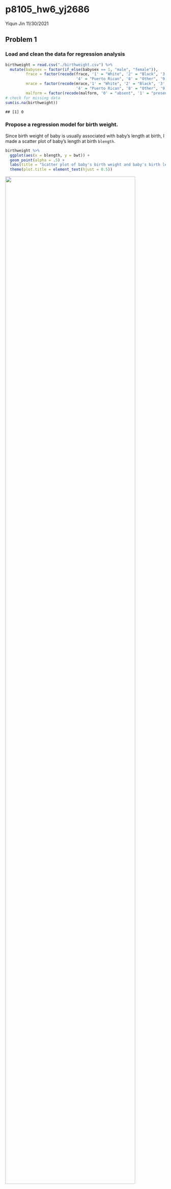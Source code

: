p8105\_hw6\_yj2686
================
Yiqun Jin
11/30/2021

## Problem 1

### Load and clean the data for regression analysis

``` r
birthweight = read.csv("./birthweight.csv") %>% 
  mutate(babysex = factor(if_else(babysex == 1, "male", "female")),
         frace = factor(recode(frace, '1' = "White", '2' = "Black", '3' = "Asian", 
                               '4' = "Puerto Rican", '8' = "Other", '9' = "Unknown")),
         mrace = factor(recode(mrace,'1' = "White", '2' = "Black", '3' = "Asian", 
                               '4' = "Puerto Rican", '8' = "Other", '9' = "Unknown")),
         malform = factor(recode(malform, '0' = "absent", '1' = "present")))
# check for missing data
sum(is.na(birthweight))
```

    ## [1] 0

### Propose a regression model for birth weight.

Since birth weight of baby is usually associated with baby’s length at
birth, I made a scatter plot of baby’s length at birth `blength`.

``` r
birthweight %>% 
  ggplot(aes(x = blength, y = bwt)) + 
  geom_point(alpha = .5) +
  labs(title = "Scatter plot of baby's birth weight and baby's birth length") +
  theme(plot.title = element_text(hjust = 0.5))
```

<img src="p8105_hw6_yj2686_files/figure-gfm/unnamed-chunk-1-1.png" width="90%" />

It seemed that there might be a linear relationship between baby’s
length at birth `blength` and birth weight `bwt`. Thus, I will try
`blength` as the predictor of the regression model for birth weight and
make a plot of model residuals against fitted values

``` r
fit1 = lm(bwt ~ blength, data = birthweight)
fit1 %>% 
  broom::tidy() %>% 
  knitr::kable()
```

| term        |   estimate | std.error | statistic | p.value |
|:------------|-----------:|----------:|----------:|--------:|
| (Intercept) | -3841.2667 | 95.122166 | -40.38246 |       0 |
| blength     |   139.8109 |  1.909124 |  73.23301 |       0 |

``` r
birthweight %>% 
  modelr::add_residuals(fit1) %>% 
  modelr::add_predictions(fit1) %>% 
  ggplot(aes(x = pred, y = resid)) +
  geom_point(alpha = .3) +
  labs(title = "Plot of model residuals against fitted values for fit1 model",
       x = "Fitted Values",
       y = "Residuals") +
  theme(plot.title = element_text(hjust = 0.5))
```

<img src="p8105_hw6_yj2686_files/figure-gfm/unnamed-chunk-2-1.png" width="90%" />

### Compare your model to two others:

One using length at birth and gestational age as predictors (main
effects only) One using head circumference, length, sex, and all
interactions (including the three-way interaction) between these

``` r
fit2 = lm(bwt ~ blength + gaweeks,birthweight)

fit2 %>% 
  broom::tidy() %>% 
  knitr::kable()
```

| term        |    estimate | std.error | statistic | p.value |
|:------------|------------:|----------:|----------:|--------:|
| (Intercept) | -4347.66707 | 97.958360 | -44.38281 |       0 |
| blength     |   128.55569 |  1.989891 |  64.60439 |       0 |
| gaweeks     |    27.04673 |  1.717930 |  15.74379 |       0 |

``` r
birthweight %>% 
  modelr::add_residuals(fit2) %>% 
  modelr::add_predictions(fit2) %>% 
  ggplot(aes(x = pred, y = resid)) +
  geom_point(alpha = .3) +
  labs(title = "Plot of model residuals against fitted values for fit2 model",
       x = "Fitted Values",
       y = "Residuals") +
  theme(plot.title = element_text(hjust = 0.5))
```

<img src="p8105_hw6_yj2686_files/figure-gfm/unnamed-chunk-3-1.png" width="90%" />

``` r
fit3 = lm(bwt ~ bhead + blength + babysex + bhead*blength + bhead*babysex + blength*babysex + bhead*blength*babysex, birthweight)

fit3 %>% 
  broom::tidy() %>% 
  knitr::kable()
```

| term                      |     estimate |    std.error |  statistic |   p.value |
|:--------------------------|-------------:|-------------:|-----------:|----------:|
| (Intercept)               |  -801.948671 | 1102.3077046 | -0.7275180 | 0.4669480 |
| bhead                     |   -16.597546 |   34.0916082 | -0.4868514 | 0.6263883 |
| blength                   |   -21.645964 |   23.3720477 | -0.9261475 | 0.3544209 |
| babysexmale               | -6374.868351 | 1677.7669213 | -3.7996150 | 0.0001469 |
| bhead:blength             |     3.324444 |    0.7125586 |  4.6655020 | 0.0000032 |
| bhead:babysexmale         |   198.393181 |   51.0916850 |  3.8830816 | 0.0001047 |
| blength:babysexmale       |   123.772887 |   35.1185360 |  3.5244319 | 0.0004288 |
| bhead:blength:babysexmale |    -3.878053 |    1.0566296 | -3.6702106 | 0.0002453 |

``` r
birthweight %>% 
  modelr::add_residuals(fit3) %>% 
  modelr::add_predictions(fit3) %>% 
  ggplot(aes(x = pred, y = resid)) +
  geom_point(alpha = .3) +
  labs(title = "Plot of model residuals against fitted values for fit3 model",
       x = "Fitted Values",
       y = "Residuals") +
  theme(plot.title = element_text(hjust = 0.5))
```

<img src="p8105_hw6_yj2686_files/figure-gfm/unnamed-chunk-3-2.png" width="90%" />

### Make this comparison in terms of the cross-validated prediction error

``` r
cv_df = 
  crossv_mc(birthweight, 100) %>% 
  mutate(
    train = map(train, as_tibble),
    test = map(test, as_tibble)
  ) %>% 
  mutate(
    fit1_mod = map(train, ~lm(bwt ~ blength, data = birthweight)),
    fit2_mod = map(train, ~lm(bwt ~ blength + gaweeks,birthweight)),
    fit3_mod = map(train, ~lm(bwt ~ bhead + blength + babysex + bhead*blength + bhead*babysex +       blength*babysex + bhead*blength*babysex, birthweight))
  ) %>% 
  mutate(
    rmse_fit1 = map2_dbl(fit1_mod, test, ~rmse(model = .x, data = .y)),
    rmse_fit2 = map2_dbl(fit2_mod, test, ~rmse(model = .x, data = .y)),
    rmse_fit3 = map2_dbl(fit3_mod, test, ~rmse(model = .x, data = .y))
  )
  
cv_df %>% 
  select(starts_with("rmse")) %>% 
  pivot_longer(
    everything(),
    names_to = "model", 
    values_to = "rmse",
    names_prefix = "rmse_") %>% 
  mutate(model = fct_inorder(model)) %>% 
  ggplot(aes(x = model, y = rmse)) + geom_violin() +
  labs(
    title = "distribution of RMSE values for three candidate model",
    y = "Root-mean-square-deviation"
  )+
  theme(plot.title = element_text(hjust = 0.5))
```

<img src="p8105_hw6_yj2686_files/figure-gfm/unnamed-chunk-4-1.png" width="90%" />

According to the distribution of RMSE, fit3 model have the lowest RMSE
value, meaning that fit3 would be the most optimal model among three
candidate models

## Problem 2

``` r
weather_df = 
  rnoaa::meteo_pull_monitors(
    c("USW00094728"),
    var = c("PRCP", "TMIN", "TMAX"), 
    date_min = "2017-01-01",
    date_max = "2017-12-31") %>%
  mutate(
    name = recode(id, USW00094728 = "CentralPark_NY"),
    tmin = tmin / 10,
    tmax = tmax / 10) %>%
  select(name, id, everything())
```

    ## Registered S3 method overwritten by 'hoardr':
    ##   method           from
    ##   print.cache_info httr

    ## using cached file: ~/Library/Caches/R/noaa_ghcnd/USW00094728.dly

    ## date created (size, mb): 2021-10-05 16:32:44 (7.602)

    ## file min/max dates: 1869-01-01 / 2021-10-31

Bootstrapping

``` r
bootstrap = 
  weather_df %>% 
  modelr::bootstrap(n = 5000, id = "strap_id") %>% 
  mutate(
    strap = map(strap, as_tibble),
    models = map(strap, ~lm(tmax ~ tmin, data = .x)),
    results = map(models, broom::tidy),
    summary = map(models, broom::glance)
  ) %>% 
  unnest(c(results, summary), names_repair = "universal")
```

    ## New names:
    ## * statistic -> statistic...7
    ## * p.value -> p.value...8
    ## * statistic -> statistic...12
    ## * p.value -> p.value...13
